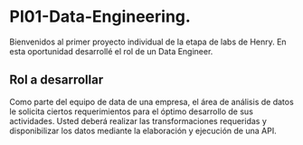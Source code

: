 # PI01-Data-Engineering. 
Bienvenidos al primer proyecto individual de la etapa de labs de Henry. En esta oportunidad desarrollé el rol de un Data Engineer.

## Rol a desarrollar

Como parte del equipo de data de una empresa, el área de análisis de datos le solicita ciertos requerimientos para el óptimo desarrollo de sus actividades. Usted deberá realizar las transformaciones requeridas y disponibilizar los datos mediante la elaboración y ejecución de una API.
